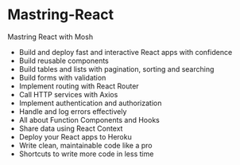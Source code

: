 # Mastring-React
Mastring React with Mosh
- Build and deploy fast and interactive React apps with confidence
- Build reusable components
- Build tables and lists with pagination, sorting and searching
- Build forms with validation
- Implement routing with React Router
- Call HTTP services with Axios
- Implement authentication and authorization
- Handle and log errors effectively
- All about Function Components and Hooks
- Share data using React Context
- Deploy your React apps to Heroku
- Write clean, maintainable code like a pro
- Shortcuts to write more code in less time
